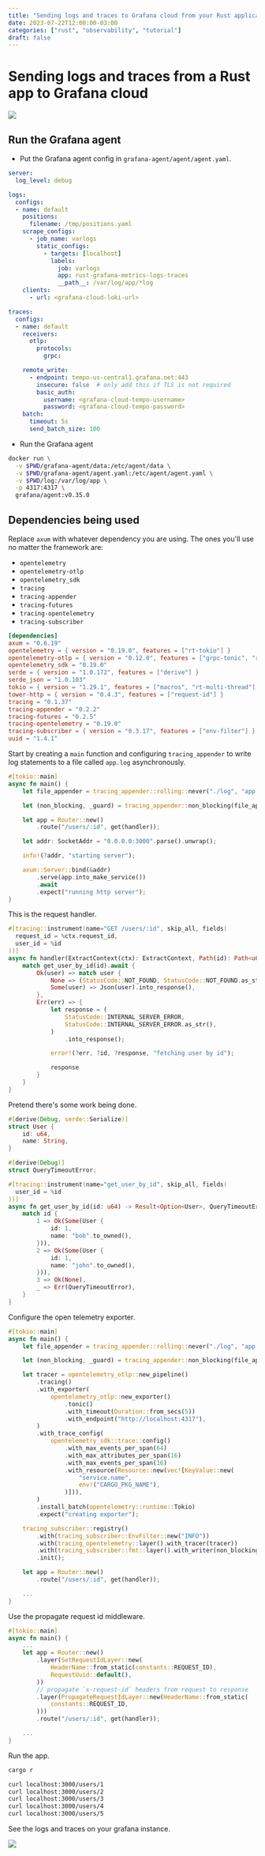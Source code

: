 ```yaml
---
title: "Sending logs and traces to Grafana cloud from your Rust application"
date: 2023-07-22T12:00:00-03:00
categories: ["rust", "observability", "tutorial"]
draft: false
---
```


# Sending logs and traces from a Rust app to Grafana cloud

![](images/grafana-cloud-logs-and-traces-1.png)

## Run the Grafana agent

- Put the Grafana agent config in `grafana-agent/agent/agent.yaml`.

```yaml
server:
  log_level: debug

logs:
  configs:
  - name: default
    positions:
      filename: /tmp/positions.yaml
    scrape_configs:
      - job_name: varlogs
        static_configs:
          - targets: [localhost]
            labels:
              job: varlogs
              app: rust-grafana-metrics-logs-traces
              __path__: /var/log/app/*log
    clients:
      - url: <grafana-cloud-loki-url>

traces:
  configs:
  - name: default
    receivers:
      otlp:
        protocols:
          grpc:

    remote_write:
      - endpoint: tempo-us-central1.grafana.net:443
        insecure: false  # only add this if TLS is not required
        basic_auth:
          username: <grafana-cloud-tempo-username>
          password: <grafana-cloud-tempo-password>
    batch:
      timeout: 5s
      send_batch_size: 100
```

- Run the Grafana agent

```sh
docker run \
  -v $PWD/grafana-agent/data:/etc/agent/data \
  -v $PWD/grafana-agent/agent.yaml:/etc/agent/agent.yaml \
  -v $PWD/log:/var/log/app \
  -p 4317:4317 \
  grafana/agent:v0.35.0
```

## Dependencies being used

Replace `axum` with whatever dependency you are using. The ones you'll use no matter the framework are:
- `opentelemetry`
- `opentelemetry-otlp`
- `opentelemetry_sdk`
- `tracing`
- `tracing-appender`
- `tracing-futures`
- `tracing-opentelemetry`
- `tracing-subscriber`

```toml
[dependencies]
axum = "0.6.19"
opentelemetry = { version = "0.19.0", features = ["rt-tokio"] }
opentelemetry-otlp = { version = "0.12.0", features = ["grpc-tonic", "reqwest-client", "tls-roots"] }
opentelemetry_sdk = "0.19.0"
serde = { version = "1.0.172", features = ["derive"] }
serde_json = "1.0.103"
tokio = { version = "1.29.1", features = ["macros", "rt-multi-thread"] }
tower-http = { version = "0.4.3", features = ["request-id"] }
tracing = "0.1.37"
tracing-appender = "0.2.2"
tracing-futures = "0.2.5"
tracing-opentelemetry = "0.19.0"
tracing-subscriber = { version = "0.3.17", features = ["env-filter"] }
uuid = "1.4.1"
```

Start by creating a `main` function and configuring `tracing_appender` to write log statements to a file called `app.log` asynchronously.

```rust
#[tokio::main]
async fn main() {
    let file_appender = tracing_appender::rolling::never("./log", "app.log");

    let (non_blocking, _guard) = tracing_appender::non_blocking(file_appender);

    let app = Router::new()
        .route("/users/:id", get(handler));

    let addr: SocketAddr = "0.0.0.0:3000".parse().unwrap();

    info!(?addr, "starting server");

    axum::Server::bind(&addr)
        .serve(app.into_make_service())
        .await
        .expect("running http server");
}
```

This is the request handler.

```rust
#[tracing::instrument(name="GET /users/:id", skip_all, fields(
  request_id = %ctx.request_id,
  user_id = %id
))]
async fn handler(ExtractContext(ctx): ExtractContext, Path(id): Path<u64>) -> Response {
    match get_user_by_id(id).await {
        Ok(user) => match user {
            None => (StatusCode::NOT_FOUND, StatusCode::NOT_FOUND.as_str()).into_response(),
            Some(user) => Json(user).into_response(),
        },
        Err(err) => {
            let response = (
                StatusCode::INTERNAL_SERVER_ERROR,
                StatusCode::INTERNAL_SERVER_ERROR.as_str(),
            )
                .into_response();

            error!(?err, ?id, ?response, "fetching user by id");

            response
        }
    }
}
```

Pretend there's some work being done.

```rust
#[derive(Debug, serde::Serialize)]
struct User {
    id: u64,
    name: String,
}

#[derive(Debug)]
struct QueryTimeoutError;

#[tracing::instrument(name="get_user_by_id", skip_all, fields(
  user_id = %id
))]
async fn get_user_by_id(id: u64) -> Result<Option<User>, QueryTimeoutError> {
    match id {
        1 => Ok(Some(User {
            id: 1,
            name: "bob".to_owned(),
        })),
        2 => Ok(Some(User {
            id: 1,
            name: "john".to_owned(),
        })),
        3 => Ok(None),
        _ => Err(QueryTimeoutError),
    }
}
```

Configure the open telemetry exporter.

```rust
#[tokio::main]
async fn main() {
    let file_appender = tracing_appender::rolling::never("./log", "app.log");

    let (non_blocking, _guard) = tracing_appender::non_blocking(file_appender);

    let tracer = opentelemetry_otlp::new_pipeline()
        .tracing()
        .with_exporter(
            opentelemetry_otlp::new_exporter()
                .tonic()
                .with_timeout(Duration::from_secs(5))
                .with_endpoint("http://localhost:4317"),
        )
        .with_trace_config(
            opentelemetry_sdk::trace::config()
                .with_max_events_per_span(64)
                .with_max_attributes_per_span(16)
                .with_max_events_per_span(16)
                .with_resource(Resource::new(vec![KeyValue::new(
                    "service.name",
                    env!("CARGO_PKG_NAME"),
                )])),
        )
        .install_batch(opentelemetry::runtime::Tokio)
        .expect("creating exporter");

    tracing_subscriber::registry()
        .with(tracing_subscriber::EnvFilter::new("INFO"))
        .with(tracing_opentelemetry::layer().with_tracer(tracer))
        .with(tracing_subscriber::fmt::layer().with_writer(non_blocking))
        .init();

    let app = Router::new()
        .route("/users/:id", get(handler));

    ...
}
```

Use the propagate request id middleware.

```rust
#[tokio::main]
async fn main() {
    ...
    let app = Router::new()
        .layer(SetRequestIdLayer::new(
            HeaderName::from_static(constants::REQUEST_ID),
            RequestUuid::default(),
        ))
        // propagate `x-request-id` headers from request to response
        .layer(PropagateRequestIdLayer::new(HeaderName::from_static(
            constants::REQUEST_ID,
        )))
        .route("/users/:id", get(handler));

    ...
}
```

Run the app.

```sh
cargo r

curl localhost:3000/users/1
curl localhost:3000/users/2
curl localhost:3000/users/3
curl localhost:3000/users/4
curl localhost:3000/users/5
```

See the logs and traces on your grafana instance.

![](images/grafana-cloud-logs-and-traces-1.png)